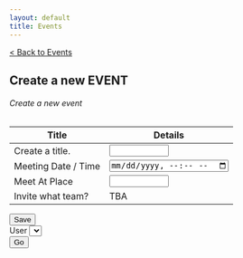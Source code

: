```yaml
---
layout: default
title: Events
---
```


<a href="/sb-admin-jekyll/docs/services/events/" role="button" class="btn btn-success btn-large">< Back to Events</a>
<div>
<h2>Create a new EVENT</h2>

<div>
        <div class="card shadow mb-4">
            <div class="card-header py-3">
                <h6 class="m-0 font-weight-bold text-primary">Create a new event</h6>
            </div>
            <div class="card-body">
                <div class="table-responsive">
                    <table class="table table-bordered" id="22" width="100%" cellspacing="0">
                        <thead><th>Title</th><th>Details</th></thead>                       
                            <tbody>
                                <tr><td>Create a title.</td>
                                <td><input type="text" id="eventtitle" name="eventtitle" required
                                    minlength="4" maxlength="8" size="10"></td></tr>
                                <tr><td>Meeting Date / Time</td>
                                <td><input type="datetime-local" id="eventdatestart" name="eventdatestart"
                                    minlength="4" maxlength="50" size="40"></td></tr>
                                     <tr><td>Meet At Place</td>
                                <td><input type="text" id="eventplace" name="eventplace" required
                                    minlength="4" maxlength="8" size="10"></td></tr>
                                <tr><td>Invite what team?</td><td>TBA</td></tr>
                            </tbody>         
                    </table>
                </div>
            </div>
        <div>
</div>
<div>
    <button class="btn btn-primary btn-block" type="button" id="btn2"  onclick='eventNew()'>Save</button>
</div>


<form>
        <div class="form-group">
          <label for="userId">User</label>
          <select name="userId" id="userId" class="form-control" data-source="https://jsonplaceholder.typicode.com/users" data-valueKey="id" data-displayKey="name"></select>
        </div>     
        <button class="btn btn-primary" type="submit">Go</button>
      </form>

<!-- /////////////// WORKING - DON'T TOUCH ////////////// -->
<!-- <form>
        <div class="form-group">
          <label for="userId">User</label>
          <select name="userId" id="userId" class="form-control" data-source="https://jsonplaceholder.typicode.com/users" data-valueKey="id" data-displayKey="name"></select>
        </div>     
        <button class="btn btn-primary" type="submit">Go</button>
      </form>

<!-- <script>
    $('select[data-source]').each(function() {
  var $select = $(this);
  
  $select.append('<option></option>');
  
  $.ajax({
    url: $select.attr('data-source'),
  }).then(function(options) {
    options.map(function(option) {
      var $option = $('<option>');
      
      $option
        .val(option[$select.attr('data-valueKey')])
        .text(option[$select.attr('data-displayKey')]);
      
      $select.append($option);
    });
  });
}); 
</script> -->

<!-- //////////////// ENDO OF WORKING //////////////// -->

<script>
$(document).ready(function() {
    $('select[data-source]').each(function() {
        var $select = $(this);
    
        $select.append('<option></option>');

        $.ajax({
            url: 'https://jsonplaceholder.typicode.com/users',
            headers: {
                'Authorization':'Bearer keysXtWsXZz4g68dA',
                'Content-Type':'application/json'
            },
            }).then(function(options) {
                options.map(function(option) {
                    var $option = $('<option>');
                    
                    $option
                        .val(option[$select.attr('data-valueKey')])
                        .text(option[$select.attr('data-displayKey')]);
                    
                    $select.append($option);
                });
            });
        });
    });


// $(document).ready(function() {

//     $('select[data-source]').each(function() {
//         var $select = $(this);
        
//         $select.append('<option></option>');
        
//         $.ajax({
//             url: 'https://api.airtable.com/v0/appNBMp3C4tRCcJFy/Place',
//             headers: {
//                 'Authorization':'Bearer keysXtWsXZz4g68dA',
//                 'Content-Type':'application/json'
//             },
//         }).then(function(options) {
//             options.map(function(option) {
//             var $option = $('<option>');
            
//             $option
//                 .val(option[$select.attr('data-valueKey')])
//                 .text(option[$select.attr('data-displayKey')]);
            
//             $select.append($option);
//             });
//         });
//     });
// });


    // let axiosConfig = {
    //     headers: {
    //         'Authorization': 'Bearer keysXtWsXZz4g68dA', //Airtable
    //         'Content-Type': 'application/json'
    //     }
    // };


    // $.ajax({
    //     url: 
    //         let results = getPlacesAll(),
    //     })
    //     .then(function(){
    //         console.log("PLACES FROM API: ", results);
    //     })
        
    // });
    //let authorizationToken = 'Bearer keysXtWsXZz4g68dA'

    //working with real api
    // $.ajax({
    //     url: 'https://api.airtable.com/v0/appNBMp3C4tRCcJFy/Place',
    //     headers: {
    //         'Authorization':'Bearer keysXtWsXZz4g68dA',
    //         'Content-Type':'application/json'
    //     },
    //     method: 'GET',
    //     dataType: 'json',
    //     //data: data, //Sending to API
    //     success: function(data){
    //     console.log('succes: ',data.records);
    //     }
    // });

//     $('select[data-source]').each(function() {
//         var $select = $(this);

//         $select.append('<option></option>');
        
//         $.ajax({
//             url: 'https://api.airtable.com/v0/appNBMp3C4tRCcJFy/Place',
//             headers: {
//                 'Authorization':'Bearer keysXtWsXZz4g68dA',
//                 'Content-Type':'application/json'
//             },
//             method: 'GET',
//             dataType: 'json'
//             //data: data, //Sending to API
//             }).then(function(options) {
//                 options.map(function(option) {
//                     var $option = $('<option>');
                    
//                     $option
//                     .val(option[$select.attr('data-valueKey')])
//                     .text(option[$select.attr('data-displayKey')]);
                    
//                     $select.append($option);
//                 });
//         });
//     });
// });




    // $('select[data-source]').each(function() {
    //     var $select = $(this);
        
    //     $select.append('<option></option>');

    //     $.ajax({
    //         type: "GET",
    //         beforeSend: function(request) {
    //             request.setRequestHeader("Authority", authorizationToken);
    //         },
    //         url: $select.attr('data-source'),
    //         //data: "json=" + escape(JSON.stringify(createRequestObject)),
    //         //processData: false,
    //         // success: function(msg) {
    //         //     $("#results").append("The result =" + StringifyPretty(msg));
    //         // }
    //         }).then(function(options) {
    //         options.map(function(option) {
    //             var $option = $('<option>');
                
    //             $option
    //             .val(option[$select.attr('data-valueKey')])
    //             .text(option[$select.attr('data-displayKey')]);
                
    //             $select.append($option);
    //         });
    //     });
    // });
        
//});

    // ORIGINAL WORKING
//     $('select[data-source]').each(function() {
//         var $select = $(this);
        
//         $select.append('<option></option>');
        
//         $.ajax({
//         url: $select.attr('data-source'),
//         }).then(function(options) {
//         options.map(function(option) {
//             var $option = $('<option>');
            
//             $option
//             .val(option[$select.attr('data-valueKey')])
//             .text(option[$select.attr('data-displayKey')]);
            
//             $select.append($option);
//         });
//         });
//     });
    
 //});





// <script>
// $(document).ready(function() {
//   var url = "https://api.github.com/search/repositories?q={{ site.github_user }}/{{ site.github_repo }}";
//     fetch(url, { 
//         headers: {"Accept":"application/vnd.github.preview"}
//     }).then(function(e) {
//         return e.json()
//     }).then(function(r) {
//         console.log(r.items[0])
//         stars = r.items[0]['stargazers_count']
//         forks = r.items[0]['forks_count']
//         $('#stars').text(stars + " Stars")
//         $('#forks').text(forks + " Forks")
//     });
// });


</script>